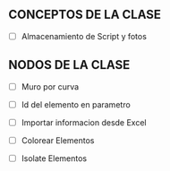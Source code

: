 ## CONCEPTOS DE LA CLASE
- [ ] Almacenamiento de Script y fotos


## NODOS DE LA CLASE

- [ ] Muro por curva
- [ ] Id del elemento en parametro
- [ ] Importar informacion desde Excel
- [ ] Colorear Elementos 
- [ ] Isolate Elementos



